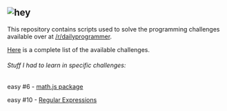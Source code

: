 ![hey](https://d.thumbs.redditmedia.com/mASxBAsOsW90oWe-.png)
---

This repository contains scripts used to solve the programming challenges available over at [/r/dailyprogrammer](https://www.reddit.com/r/dailyprogrammer).

[Here](https://www.reddit.com/r/dailyprogrammer/wiki/challenges) is a complete list of the available challenges.

###### Stuff I had to learn in specific challenges:

easy \#6 - [math.js package](http://mathjs.org/)

easy \#10 - [Regular Expressions](https://en.wikipedia.org/wiki/Regular_expression)
